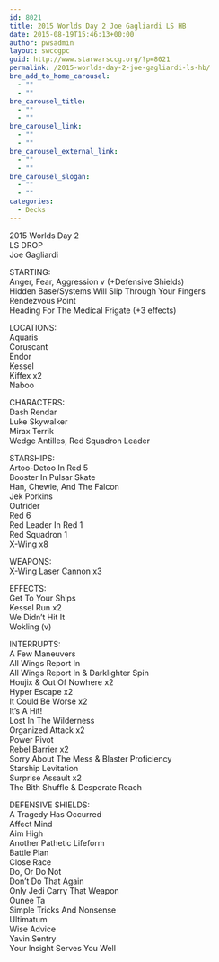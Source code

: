 ```yaml
---
id: 8021
title: 2015 Worlds Day 2 Joe Gagliardi LS HB
date: 2015-08-19T15:46:13+00:00
author: pwsadmin
layout: swccgpc
guid: http://www.starwarsccg.org/?p=8021
permalink: /2015-worlds-day-2-joe-gagliardi-ls-hb/
bre_add_to_home_carousel:
  - ""
  - ""
bre_carousel_title:
  - ""
  - ""
bre_carousel_link:
  - ""
  - ""
bre_carousel_external_link:
  - ""
  - ""
bre_carousel_slogan:
  - ""
  - ""
categories:
  - Decks
---
```

2015 Worlds Day 2  
LS DROP  
Joe Gagliardi

STARTING:  
Anger, Fear, Aggression v (+Defensive Shields)  
Hidden Base/Systems Will Slip Through Your Fingers  
Rendezvous Point  
Heading For The Medical Frigate (+3 effects)

LOCATIONS:  
Aquaris  
Coruscant  
Endor  
Kessel  
Kiffex x2  
Naboo

CHARACTERS:  
Dash Rendar  
Luke Skywalker  
Mirax Terrik  
Wedge Antilles, Red Squadron Leader

STARSHIPS:  
Artoo-Detoo In Red 5  
Booster In Pulsar Skate  
Han, Chewie, And The Falcon  
Jek Porkins  
Outrider  
Red 6  
Red Leader In Red 1  
Red Squadron 1  
X-Wing x8

WEAPONS:  
X-Wing Laser Cannon x3

EFFECTS:  
Get To Your Ships  
Kessel Run x2  
We Didn&#8217;t Hit It  
Wokling (v)

INTERRUPTS:  
A Few Maneuvers  
All Wings Report In  
All Wings Report In & Darklighter Spin  
Houjix & Out Of Nowhere x2  
Hyper Escape x2  
It Could Be Worse x2  
It&#8217;s A Hit!  
Lost In The Wilderness  
Organized Attack x2  
Power Pivot  
Rebel Barrier x2  
Sorry About The Mess & Blaster Proficiency  
Starship Levitation  
Surprise Assault x2  
The Bith Shuffle & Desperate Reach

DEFENSIVE SHIELDS:  
A Tragedy Has Occurred  
Affect Mind  
Aim High  
Another Pathetic Lifeform  
Battle Plan  
Close Race  
Do, Or Do Not  
Don&#8217;t Do That Again  
Only Jedi Carry That Weapon  
Ounee Ta  
Simple Tricks And Nonsense  
Ultimatum  
Wise Advice  
Yavin Sentry  
Your Insight Serves You Well